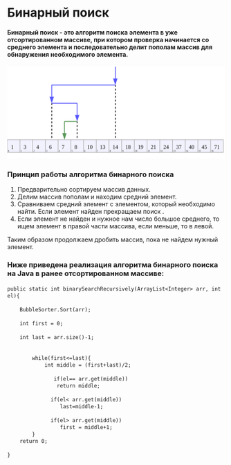 # Бинарный поиск

#### Бинарный поиск - это алгоритм поиска элемента в уже отсортированном массиве, при котором проверка начинается со среднего элемента и последовательно делит пополам массив для обнаружения необходимого элемента.

![BinarySearch](resources/Binary_Search_Depiction.png)

### Принцип работы алгоритма бинарного поиска

1. Предварительно сортируем массив данных.
2. Делим массив пополам и находим средний элемент.
3. Сравниваем средний элемент с элементом, который необходимо найти. Если элемент найден прекращаем поиск .
4. Если элемент не найден и нужное нам число большое среднего, то ищем элемент в правой части массива, если меньше, то в левой.

Таким образом продолжаем дробить массив, пока не найдем нужный элемент.

### Ниже приведена реализация алгоритма бинарного поиска на Java в ранее отсортированном массиве: 

    public static int binarySearchRecursively(ArrayList<Integer> arr, int el){

        BubbleSorter.Sort(arr);

        int first = 0;

        int last = arr.size()-1;


            while(first<=last){
                int middle = (first+last)/2;

                   if(el== arr.get(middle))
                    return middle;

                  if(el< arr.get(middle))
                     last=middle-1;

                  if(el> arr.get(middle))
                     first = middle+1;
            }
        return 0;

    }